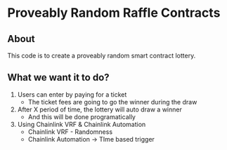 # Proveably Random Raffle Contracts

## About

This code is to create a proveably random smart contract lottery.

## What we want it to do?

1. Users can enter by paying for a ticket
   - The ticket fees are going to go the winner during the draw
2. After X period of time, the lottery will auto draw a winner
   - And this will be done programatically
3. Using Chainlink VRF & Chainlink Automation
   - Chainlink VRF - Randomness
   - Chainlink Automation -> TIme based trigger
